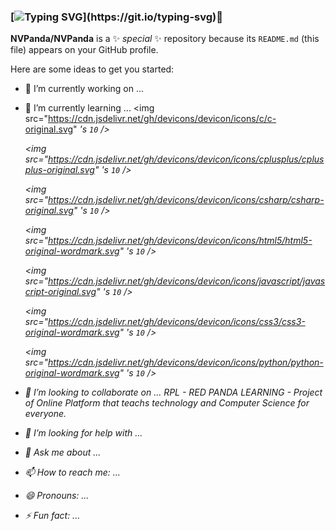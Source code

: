 ### [![Typing SVG](https://readme-typing-svg.demolab.com?font=Fira+Code&weight=200&size=15&duration=3000&pause=1000&color=531B80&background=FFFFFF00&height=75&lines=Hello+i'm+NVPanda+nice+to+meet+you.;+It's+a+pleasure+to+have+you+reach+here.;If+you+want+to+help+me%2C+please+do+it.)](https://git.io/typing-svg)👋


**NVPanda/NVPanda** is a ✨ _special_ ✨ repository because its `README.md` (this file) appears on your GitHub profile.

Here are some ideas to get you started:

- 🔭 I’m currently working on ...
- 🌱 I’m currently learning ... 
	<img src="https://cdn.jsdelivr.net/gh/devicons/devicon/icons/c/c-original.svg" <i>'s `10` />

	<img src="https://cdn.jsdelivr.net/gh/devicons/devicon/icons/cplusplus/cplusplus-original.svg" <i>'s `10` />

	<img src="https://cdn.jsdelivr.net/gh/devicons/devicon/icons/csharp/csharp-original.svg" <i>'s `10` />

	<img src="https://cdn.jsdelivr.net/gh/devicons/devicon/icons/html5/html5-original-wordmark.svg" <i>'s `10` />

	<img src="https://cdn.jsdelivr.net/gh/devicons/devicon/icons/javascript/javascript-original.svg" <i>'s `10` />
                    
	<img src="https://cdn.jsdelivr.net/gh/devicons/devicon/icons/css3/css3-original-wordmark.svg" <i>'s `10` />

	<img src="https://cdn.jsdelivr.net/gh/devicons/devicon/icons/python/python-original-wordmark.svg" <i>'s `10` />
                    
- 👯 I’m looking to collaborate on ...
RPL - RED PANDA LEARNING - Project of Online Platform that teachs technology and Computer Science for everyone.
- 🤔 I’m looking for help with ...
- 💬 Ask me about ...
- 📫 How to reach me: ...
- 😄 Pronouns: ...
- ⚡ Fun fact: ...
